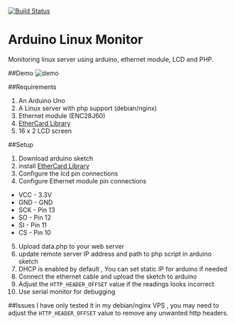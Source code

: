 [![Build Status](https://travis-ci.org/shyamjos/Arduino-Linux-Monitor.svg?branch=master)](https://travis-ci.org/shyamjos/Arduino-Linux-Monitor)
# Arduino Linux Monitor
Monitoring linux server using arduino, ethernet module, LCD and PHP.

##Demo 
![demo](http://i.imgur.com/CNQ7JSf.gif "demo")

##Requirements
1. An Arduino Uno
2. A Linux server with php support (debian/nginx)
3. Ethernet module (ENC28J60)
4. [EtherCard Library](https://github.com/jcw/ethercard) 
5. 16 x 2 LCD screen

##Setup
1. Download arduino sketch
2. install [EtherCard Library](https://github.com/jcw/ethercard)
3. Configure the lcd pin connections
4. Configure Ethernet module pin connections
 * VCC - 3.3V  
 * GND - GND  
 * SCK - Pin 13  
 * SO  - Pin 12  
 * SI  - Pin 11  
 * CS  - Pin  10
5. Upload data.php to your web server 
6. update remote server IP address and path to php script in arduino sketch
7. DHCP is enabled by default , You can set static IP for arduino if needed
8. Connect the ethernet cable and upload the sketch to arduino
9. Adjust the  ```HTTP_HEADER_OFFSET``` value if the readings looks incorrect
10. Use serial monitor for debugging

##Issues
I have only tested it in my debian/nginx VPS , you may need to adjust the ```HTTP_HEADER_OFFSET``` value to remove any unwanted http headers.
